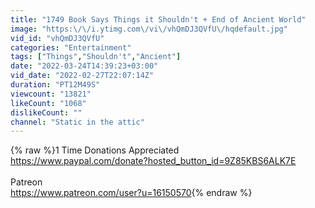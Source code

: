 ```yaml
---
title: "1749 Book Says Things it Shouldn't + End of Ancient World"
image: "https:\/\/i.ytimg.com\/vi\/vhQmDJ3QVfU\/hqdefault.jpg"
vid_id: "vhQmDJ3QVfU"
categories: "Entertainment"
tags: ["Things","Shouldn't","Ancient"]
date: "2022-03-24T14:39:23+03:00"
vid_date: "2022-02-27T22:07:14Z"
duration: "PT12M49S"
viewcount: "13821"
likeCount: "1068"
dislikeCount: ""
channel: "Static in the attic"
---
```

{% raw %}1 Time Donations Appreciated <br /><a rel="nofollow" target="blank" href="https://www.paypal.com/donate?hosted_button_id=9Z85KBS6ALK7E">https://www.paypal.com/donate?hosted_button_id=9Z85KBS6ALK7E</a><br /> <br />Patreon<br /><a rel="nofollow" target="blank" href="https://www.patreon.com/user?u=16150570">https://www.patreon.com/user?u=16150570</a>{% endraw %}
